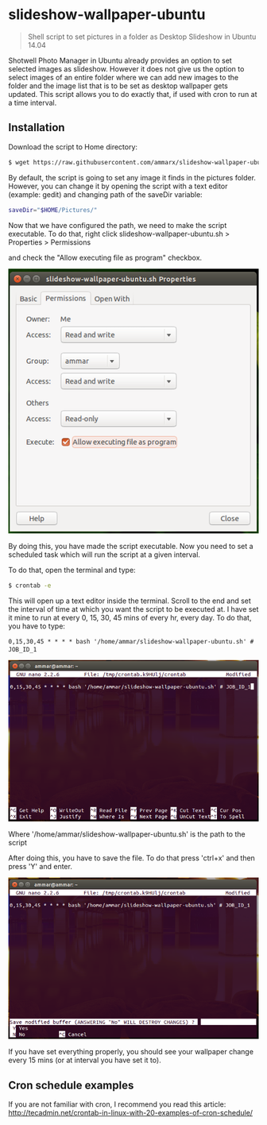 # slideshow-wallpaper-ubuntu

> Shell script to set pictures in a folder as Desktop Slideshow in Ubuntu 14.04

Shotwell Photo Manager in Ubuntu already provides an option to set selected images as slideshow. However it does not give us the option to select images of an entire folder where we can add new images to the folder and the image list that is to be set as desktop wallpaper gets updated. This script allows you to do exactly that, if used with cron to run at a time interval.

## Installation

Download the script to Home directory:

```bash
$ wget https://raw.githubusercontent.com/ammarx/slideshow-wallpaper-ubuntu/master/src/slideshow-wallpaper-ubuntu.sh
```

By default, the script is going to set any image it finds in the pictures folder. However, you can change it by opening the script with a text editor (example: gedit) and changing path of the saveDir variable:

```bash
saveDir="$HOME/Pictures/"
```

Now that we have configured the path, we need to make the script executable. To do that, right click slideshow-wallpaper-ubuntu.sh > Properties > Permissions

and check the "Allow executing file as program" checkbox.

![](https://raw.githubusercontent.com/ammarx/slideshow-wallpaper-ubuntu/master/exec.png)

By doing this, you have made the script executable. Now you need to set a scheduled task which will run the script at a given interval.

To do that, open the terminal and type:

```bash
$ crontab -e
```

This will open up a text editor inside the terminal. Scroll to the end and set the interval of time at which you want the script to be executed at. I have set it mine to run at every 0, 15, 30, 45 mins of every hr, every day. To do that, you have to type:

```
0,15,30,45 * * * * bash '/home/ammar/slideshow-wallpaper-ubuntu.sh' # JOB_ID_1
```

![](https://raw.githubusercontent.com/ammarx/slideshow-wallpaper-ubuntu/master/cron1.png)

Where '/home/ammar/slideshow-wallpaper-ubuntu.sh' is the path to the script

After doing this, you have to save the file. To do that press 'ctrl+x' and then press 'Y' and enter.

![](https://raw.githubusercontent.com/ammarx/slideshow-wallpaper-ubuntu/master/cron2.png)

If you have set everything properly, you should see your wallpaper change every 15 mins (or at interval you have set it to).

## Cron schedule examples

If you are not familiar with cron, I recommend you read this article:
http://tecadmin.net/crontab-in-linux-with-20-examples-of-cron-schedule/
